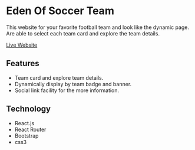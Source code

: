 # Eden Of Soccer Team
This website for your favorite football team and look like the dynamic page. Are able to select each team card and explore the team details.

[Live Website](https://objective-sinoussi-2f8ed8.netlify.app/)

## Features
- Team card and explore team details.
- Dynamically display by team badge and banner.
- Social link facility for the more information.

## Technology
- React.js
- React Router
- Bootstrap
- css3
